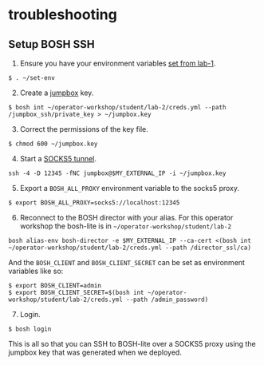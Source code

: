 # troubleshooting

## Setup BOSH SSH

1. Ensure you have your environment variables [set from lab-1][set-vars].

```
$ . ~/set-env
```

2. Create a [jumpbox][jumpbox] key.

```
$ bosh int ~/operator-workshop/student/lab-2/creds.yml --path /jumpbox_ssh/private_key > ~/jumpbox.key
```

3. Correct the permissions of the key file.

```
$ chmod 600 ~/jumpbox.key
```

4. Start a [SOCKS5 tunnel][socks5].

```
ssh -4 -D 12345 -fNC jumpbox@$MY_EXTERNAL_IP -i ~/jumpbox.key
```

5. Export a `BOSH_ALL_PROXY` environment variable to the socks5 proxy.

```
$ export BOSH_ALL_PROXY=socks5://localhost:12345
```

6. Reconnect to the BOSH director with your alias.  For this operator workshop
the bosh-lite is in `~/operator-workshop/student/lab-2`

```
bosh alias-env bosh-director -e $MY_EXTERNAL_IP --ca-cert <(bosh int ~/operator-workshop/student/lab-2/creds.yml --path /director_ssl/ca)
```

And the `BOSH_CLIENT` and `BOSH_CLIENT_SECRET` can be set as environment
variables like so:

```
$ export BOSH_CLIENT=admin
$ export BOSH_CLIENT_SECRET=$(bosh int ~/operator-workshop/student/lab-2/creds.yml --path /admin_password)
```

7. Login.

```
$ bosh login
```

This is all so that you can SSH to BOSH-lite over a SOCKS5 proxy using the
jumpbox key that was generated when we deployed.

[jumpbox]: https://bosh.io/docs/jumpbox
[socks5]: https://bosh.io/docs/cli-tunnel.html
[set-vars]: https://github.com/starkandwayne/operator-workshop/tree/master/student/lab-1#set-vars
